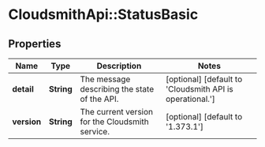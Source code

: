 # CloudsmithApi::StatusBasic

## Properties
Name | Type | Description | Notes
------------ | ------------- | ------------- | -------------
**detail** | **String** | The message describing the state of the API. | [optional] [default to &#39;Cloudsmith API is operational.&#39;]
**version** | **String** | The current version for the Cloudsmith service. | [optional] [default to &#39;1.373.1&#39;]


